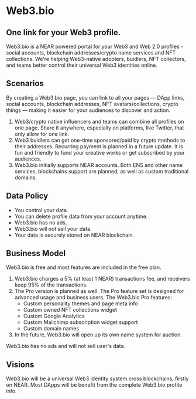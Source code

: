 # Web3.bio 
## One link for your Web3 profile.

Web3.bio is a NEAR powered portal for your Web3 and Web 2.0 profiles - social accounts, blockchain addresses/crypto name services and NFT collections. We're helping Web3-native adopters, buidlers, NFT collectors, and teams better control their universal Web3 identities online.

## Scenarios

By creating a Web3.bio page, you can link to all your pages — DApp links, social accounts, blockchain addresses, NFT avatars/collections, crypto things — making it easier for your audiences to discover and action.

1. Web3/crypto native influencers and teams can combine all profiles on one page. Share it anywhere, especially on platforms, like Twitter, that only allow for one link. 
2. Web3 buidlers can get one-time sponsored/paid by crypto methods to their addresses. Recurring payment is planned in a future update. It is fun and friendly to fund your creative works or get subscribed by your audiences.
3. Web3.bio initially supports NEAR accounts. Both ENS and other name services, blockchains support are planned, as well as custom traditional domains.

## Data Policy

- You control your data. 
- You can delete profile data from your account anytime.
- Web3.bio has no ads.
- Web3.bio will not sell your data.
- Your data is securely stored on NEAR blockchain.

## Business Model

Web3.bio is free and most features are included in the free plan. 

1. Web3.bio charges a 5% (at least 1 NEAR) transactions fee, and receivers keep 95% of the transactions. 
2. The Pro version is planned as well. The Pro feature set is designed for advanced usage and business users. The Web3.bio Pro features: 
    - Custom personality themes and page meta info
    - Custom owned NFT collections widget
    - Custom Google Analytics
    - Custom Mailchimp subscription widget support
    - Custom domain names
3. In the future, Web3.bio will open up its own name system for auction.

Web3.bio has no ads and will not sell user's data.

## Visions

Web3.bio will be a universal Web3 identity system cross blockchains, firstly on NEAR. Most DApps will be benefit from the complete Web3.bio profile info. 









